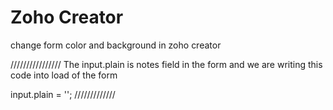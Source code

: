 # Zoho Creator
change form color and background in zoho creator

////////////////
The input.plain is notes field in the form and we are writing this code into load of the form

input.plain = '<style>.form-header {background-color: #000000 !important;} .form-header .form-title {color: #FFFFFF;} .formbutton {background-color: #000000 !important;} .zc-form-fullheight .form-outer-wrapper .formContainer {background-color: #000000 !important;} .form-section h2 label.section-label {color: #FFFFFF;} .form-group label.form-label .zc-label-text {color: #FFFFFF;} .customCheckbox+label+.choice-label-text, .customRadio+label+.choice-label-text {color: #FFFFFF;} .zc-live-primary-btn, .zc-formbutton, #ze_popups .ze_botpart input:first-child {color: #000000; background-color:#FFFFFF !important;}</style>';
/////////////
